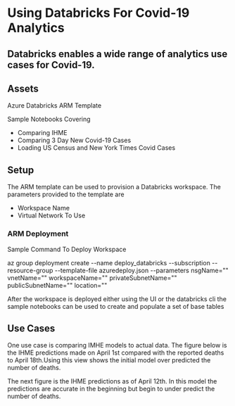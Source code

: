 # Using Databricks For Covid-19 Analytics

## Databricks enables a wide range of analytics use cases for Covid-19.


## Assets

Azure Databricks ARM Template

Sample Notebooks Covering

*   Comparing IHME
*   Comparing 3 Day New Covid-19 Cases
*   Loading US Census and New York Times Covid Cases


## Setup
The ARM template can be used to provision a Databricks workspace. The parameters provided to the template are
*   Workspace Name
*   Virtual Network To Use

### ARM Deployment
Sample Command To Deploy Workspace

az group deployment create --name deploy_databricks --subscription <SUBSCRIPTION ID> --resource-group <EXISTING RG> --template-file azuredeploy.json --parameters nsgName="<nsg to create>" vnetName="<VNET to create>" workspaceName="<workspace name>" privateSubnetName="<subnet to create>" publicSubnetName="<subnet to create>" location="<Azure Region To Deploy In>"

After the workspace is deployed either using the UI or the databricks cli the sample notebooks can be used to create and populate a set of base tables

## Use Cases

One use case is comparing IMHE models to actual data. The figure below is the IHME predictions made on April 1st compared with the reported deaths to April 18th.Using this view shows the initial model over predicted the number of deaths.

The next figure is the IHME predictions as of April 12th. In this model the predictions are accurate in the beginning but begin to under predict the number of deaths.
